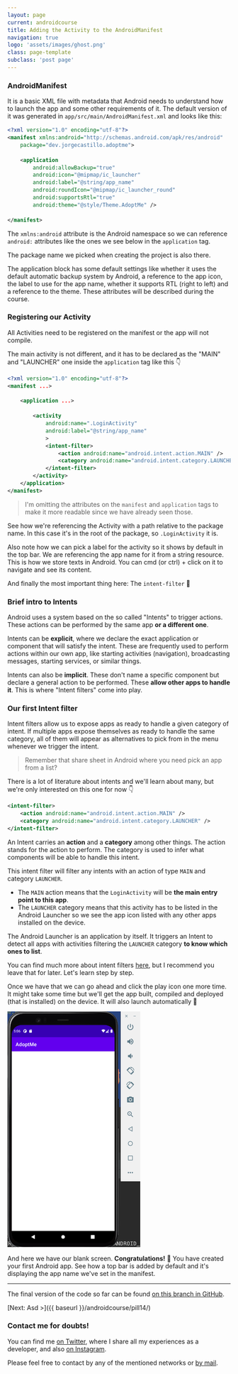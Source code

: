 ```yaml
---
layout: page
current: androidcourse
title: Adding the Activity to the AndroidManifest
navigation: true
logo: 'assets/images/ghost.png'
class: page-template
subclass: 'post page'
---
```


### AndroidManifest

It is a basic XML file with metadata that Android needs to understand how to launch the app and some other requirements of it. The default version of it was generated in `app/src/main/AndroidManifest.xml` and looks like this:

```xml
<?xml version="1.0" encoding="utf-8"?>
<manifest xmlns:android="http://schemas.android.com/apk/res/android"
    package="dev.jorgecastillo.adoptme">

    <application
        android:allowBackup="true"
        android:icon="@mipmap/ic_launcher"
        android:label="@string/app_name"
        android:roundIcon="@mipmap/ic_launcher_round"
        android:supportsRtl="true"
        android:theme="@style/Theme.AdoptMe" />

</manifest>
```

The `xmlns:android` attribute is the Android namespace so we can reference `android:` attributes like the ones we see below in the `application` tag.

The package name we picked when creating the project is also there.

The application block has some default settings like whether it uses the default automatic backup system by Android, a reference to the app icon, the label to use for the app name, whether it supports RTL (right to left) and a reference to the theme. These attributes will be described during the course.

### Registering our Activity

All Activities need to be registered on the manifest or the app will not compile.

The main activity is not different, and it has to be declared as the "MAIN" and "LAUNCHER" one inside the `application` tag like this 👇

```xml
<?xml version="1.0" encoding="utf-8"?>
<manifest ...>

    <application ...>

        <activity
            android:name=".LoginActivity"
            android:label="@string/app_name"
            >
            <intent-filter>
                <action android:name="android.intent.action.MAIN" />
                <category android:name="android.intent.category.LAUNCHER" />
            </intent-filter>
        </activity>
    </application>
</manifest>
```

> I'm omitting the attributes on the `manifest` and `application` tags to make it more readable since we have already seen those.

See how we're referencing the Activity with a path relative to the package name. In this case it's in the root of the package, so `.LoginActivity` it is.

Also note how we can pick a label for the activity so it shows by default in the top bar. We are referencing the app name for it from a string resource. This is how we store texts in Android. You can cmd (or ctrl) + click on it to navigate and see its content.

And finally the most important thing here: The `intent-filter` 🤔

### Brief intro to Intents

Android uses a system based on the so called "Intents" to trigger actions. These actions can be performed by the same app **or a different one**.

Intents can be **explicit**, where we declare the exact application or component that will satisfy the intent. These are frequently used to perform actions within our own app, like starting activities (navigation), broadcasting messages, starting services, or similar things.

Intents can also be **implicit**. These don't name a specific component but declare a general action to be performed. These **allow other apps to handle it**. This is where "Intent filters" come into play.

### Our first Intent filter

Intent filters allow us to expose apps as ready to handle a given category of intent. If multiple apps expose themselves as ready to handle the same category, all of them will appear as alternatives to pick from in the menu whenever we trigger the intent.

> Remember that share sheet in Android where you need pick an app from a list?

There is a lot of literature about intents and we'll learn about many, but we're only interested on this one for now 👇

```xml
<intent-filter>
    <action android:name="android.intent.action.MAIN" />
    <category android:name="android.intent.category.LAUNCHER" />
</intent-filter>
```

An Intent carries an **action** and a **category** among other things. The action stands for the action to perform. The category is used to infer what components will be able to handle this intent.

This intent filter will filter any intents with an action of type `MAIN` and category `LAUNCHER`.

* The `MAIN` action means that the `LoginActivity` will be **the main entry point to this app**.
* The `LAUNCHER` category means that this activity has to be listed in the Android Launcher so we see the app icon listed with any other apps installed on the device.

The Android Launcher is an application by itself. It triggers an Intent to detect all apps with activities filtering the `LAUNCHER` category **to know which ones to list**.

You can find much more about intent filters [here](https://developer.android.com/guide/components/intents-filters), but I recommend you leave that for later. Let's learn step by step.

Once we have that we can go ahead and click the play icon one more time. It might take some time but we'll get the app built, compiled and deployed (that is installed) on the device. It will also launch automatically 🚀

<img src="../../assets/images/our first app.png" alt="Android Studio" style="width:300px;">

And here we have our blank screen. **Congratulations!** 🎊 You have created your first Android app. See how a top bar is added by default and it's displaying the app name we've set in the manifest.

---

The final version of the code so far can be found [on this branch in GitHub](https://github.com/JorgeCastilloPrz/ultimateandroidcourse/tree/pill13).

[Next: Asd >]({{ baseurl }}/androidcourse/pill14/)

### Contact me for doubts!

You can find me [on Twitter](https://www.twitter.com/JorgeCastilloPR), where I share all my experiences as a developer, and also [on Instagram](https://www.instagram.com/jorgecastillopr).


Please feel free to contact by any of the mentioned networks or [by mail](mailto:jorge.castillo.prz@gmail.com).
